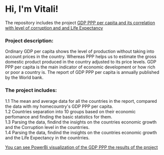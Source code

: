 <H1>Hi, I'm Vitali!</H1>

The repository includes the project <a href = 'https://github.com/VitKuzm/Data_GDP_PPP_per_capita/blob/main/case2.ipynb](https://github.com/VitKuzm/Data_GDP_PPP_per_capita/blob/main/GDP_PPP_per_capita.ipynb'> GDP PPP per capita and its correlation with level of corruption and and Life Expectancy</a>


<h3>Project description:</h3>

Ordinary GDP per capita shows the level of production without taking into account prices in the country. 
Whereas PPP helps us to estimate the gross domestic product produced in the country adjusted to its price levels. 
GDP PPP per capita  is the main indicator of economic development or how rich or poor a country is. 
The report of GDP PPP per capita is annually published by the World bank.

<h3>The project includes:</h3>

1.1 The mean and average data for all the countries in the report, compared the data with my homecountry's GDP PPP per capita.<br>
1.2 Countries separation into 10 groups based on their economic perfomance and finding the basic statistics for them. <br>
1.3 Parsing the data, findind the insights on the countries economic growth and the Corruption level in the countrries.<br>
1.4 Parsing the data, findind the insights on the countries economic growth and the Life Expectancy in the countrries.<br>


<a href = https://github.com/VitKuzm/Data_GDP_PPP_per_capita/blob/main/Power_bi_GDP_corruption_life_expectancy.pdf>You can see PowerBi visualization of the GDP PPP the results of the project</a>

